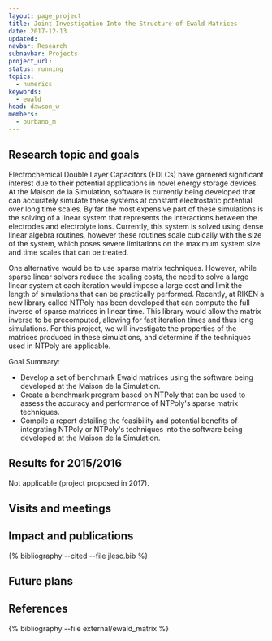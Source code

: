 ```yaml
---
layout: page_project
title: Joint Investigation Into the Structure of Ewald Matrices
date: 2017-12-13
updated:
navbar: Research
subnavbar: Projects
project_url:
status: running
topics:
  - numerics
keywords:
  - ewald
head: dawson_w
members:
  - burbano_m
---
```


## Research topic and goals
Electrochemical Double Layer Capacitors (EDLCs) have garnered significant
interest due to their potential applications in novel energy storage devices.
At the Maison de la Simulation, software is currently being developed that can
accurately simulate these systems at constant electrostatic potential over long
time scales. By far the most expensive part of these simulations is the
solving of a linear system that represents the interactions between the
electrodes and electrolyte ions. Currently, this system is solved using dense
linear algebra routines, however these routines scale cubically with the size
of the system, which poses severe limitations on the maximum system size and
time scales that can be treated.

One alternative would be to use sparse matrix techniques. However, while sparse
linear solvers reduce the scaling costs, the need to solve a large linear
system at each iteration would impose a large cost and limit the length of
simulations that can be practically performed. Recently, at RIKEN a new library
called NTPoly has been developed that can compute the full inverse of sparse
matrices in linear time. This library would allow the matrix inverse to be
precomputed, allowing for fast iteration times and thus long simulations. For
this project, we will investigate the properties of the matrices produced in
these simulations, and determine if the techniques used in NTPoly are
applicable.

Goal Summary:

- Develop a set of benchmark Ewald matrices using the software being developed
at the Maison de la Simulation.
- Create a benchmark program based on NTPoly that can be used to assess the
accuracy and performance of NTPoly's sparse matrix techniques.
- Compile a report detailing the feasibility and potential benefits of
integrating NTPoly or NTPoly's techniques into the software being developed
at the Maison de la Simulation.

## Results for 2015/2016
Not applicable (project proposed in 2017).

## Visits and meetings

## Impact and publications

<!--
{% comment %}
=============================
== CITING OWN PUBLICATIONS ==
=============================

You can list your own publications below in case you did not cite them in the text
(which you should do, though).
Use the Liquid citing syntax as explained in the wiki:
https://github.com/JLESC/jlesc.github.io/wiki/Markup-Language#cite-and-list-publications
Remember to use the `--file jlesc.bib` with the `cite` tag.

=====================================
== START HERE WITH YOUR ADDITIONAL REFERENCES ==
{% endcomment %}



{% comment %}
== NO MORE BELOW THIS ==
========================
{% endcomment %}
-->

{% bibliography --cited --file jlesc.bib %}


## Future plans


## References

{% bibliography --file external/ewald_matrix %}
